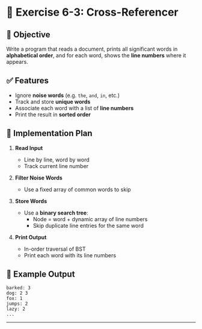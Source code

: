 
# 📘 Exercise 6-3: Cross-Referencer

## 🧠 Objective

Write a program that reads a document, prints all significant words in **alphabetical order**, and for each word, shows the **line numbers** where it appears.

## ✅ Features

- Ignore **noise words** (e.g. `the`, `and`, `in`, etc.)
- Track and store **unique words**
- Associate each word with a list of **line numbers**
- Print the result in **sorted order**

## 🧩 Implementation Plan

1. **Read Input**  
   - Line by line, word by word  
   - Track current line number  

2. **Filter Noise Words**  
   - Use a fixed array of common words to skip  

3. **Store Words**  
   - Use a **binary search tree**:  
     - Node = word + dynamic array of line numbers  
     - Skip duplicate line entries for the same word  

4. **Print Output**  
   - In-order traversal of BST  
   - Print each word with its line numbers

## 📝 Example Output

```
barked: 3  
dog: 2 3  
fox: 1  
jumps: 2  
lazy: 2  
...
```

---
